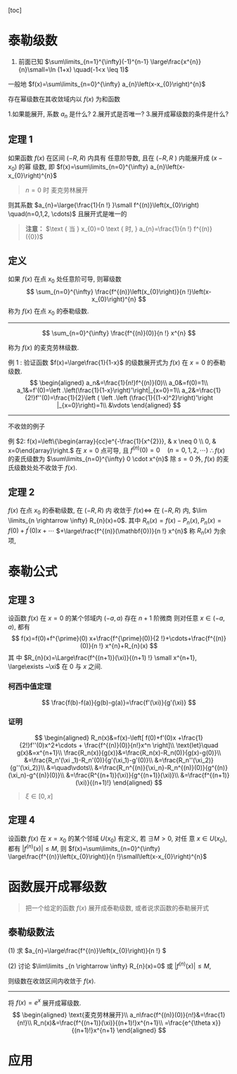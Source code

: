 [toc]

# 泰勒级数

1.   前面已知 $\sum\limits_{n=1}^{\infty}(-1)^{n-1} \large\frac{x^{n}}{n}\small=\ln (1+x) \quad(-1<x \leq 1)$

一般地 $f(x)=\sum\limits_{n=0}^{\infty} a_{n}\left(x-x_{0}\right)^{n}$

存在幂级数在其收敛域内以 $f(x)$ 为和函数

1.如果能展开, 系数 $a_{n}$ 是什么?
2.展开式是否唯一?
3.展开成幂级数的条件是什么?

## 定理 1 

如果函数 $f(x)$ 在区间 $(-R, R)$ 内具有 任意阶导数, 且在 $(-R, R~)$ 内能展开成 $\left(x-x_{0}\right)$ 的幂 级数, 即 $f(x)=\sum\limits_{n=0}^{\infty} a_{n}\left(x-x_{0}\right)^{n}$

>   $n=0$ 时 麦克劳林展开

则其系数 $a_{n}=\large{\frac{1}{n !} }\small f^{(n)}\left(x_{0}\right) \quad(n=0,1,2, \cdots)$ 且展开式是唯一的

>   **注意：** $\text { 当 } x_{0}=0 \text { 时, } a_{n}=\frac{1}{n !} f^{(n)}({0})$

## 定义

如果 $f(x)$ 在点 $x_{0}$ 处任意阶可导, 则幂级数 
$$
\sum_{n=0}^{\infty} \frac{f^{(n)}\left(x_{0}\right)}{n !}\left(x-x_{0}\right)^{n}
$$
 称为 $f(x)$ 在点 $x_{0}$ 的泰勒级数. 

---

$$
\sum_{n=0}^{\infty} \frac{f^{(n)}(0)}{n !} x^{n}
$$

 称为 $f(x)$ 的麦克劳林级数.



例 1 : 验证函数 $f(x)=\large\frac{1}{1-x}$ 的级数展开式为 $f(x)$ 在 $x=0$ 的泰勒级数.
$$
\begin{aligned}
	a_n&=\frac{1}{n!}f^{(n)}(0)\\
	a_0&=f(0)=1\\
	a_1&=f'(0)=\left .\left(\frac{1}{1-x}\right)'\right|_{x=0}=1\\
	a_2&=\frac{1}{2!}f''(0)=\frac{1}{2}\left ( \left .\left (\frac{1}{(1-x)^2}\right)'\right |_{x=0}\right)=1\\
	&\vdots
\end{aligned}
$$

---

不收敛的例子

例 $2: f(x)=\left\{\begin{array}{cc}e^{-\frac{1}{x^{2}}}, & x \neq 0 \\ 0, & x=0\end{array}\right.$
在 $x=0$ 点可导, 且 $f^{(n)}(0)=0 \quad(n=0,1,2, \cdots)$
$\therefore f(x)$ 的麦氏级数为 $\sum\limits_{n=0}^{\infty} 0 \cdot x^{n}$
除 ${s}={0}$ 外, $f(x)$ 的麦氏级数处处不收敛于 $f(x)$.

## 定理 2

$f(x)$ 在点 $x_{0}$ 的泰勒级数, 在 $(-R, R)$ 内 收敛于 $f(x) \Leftrightarrow$ 在 $(-R, R)$ 内, $\lim \limits_{n \rightarrow \infty} R_{n}(x)=0$. 其中 ${R}_{n}({x})={f}({x})-{P}_{n}({x}), {P}_{n}({x})={f}({0})+{f}^{\prime}({0}) {x}+\cdots$ $+\large\frac{f^{(n)}(\mathbf{0})}{n !} x^{n}$ 称 $R_{n}(x)$ 为余项,

# 泰勒公式

## 定理 3

设函数 $f(x)$ 在 $x=0$ 的某个邻域内 $(-a, a)$ 存在 $n+1$ 阶微商 则对任意 $x \in(-a, a)$, 都有
$$
f(x)=f(0)+f^{\prime}(0) x+\frac{f^{\prime}(0)}{2 !}+\cdots+\frac{f^{(n)}(0)}{n !} x^{n}+R_{n}(x)
$$
其 中 $R_{n}(x)=\Large\frac{f^{(n+1)}(\xi)}{(n+1) !} \small x^{n+1}, \large\exists ~\xi$ 在 $0$ 与 $x$ 之间.



### 柯西中值定理

$$
\frac{f(b)-f(a)}{g(b)-g(a)}=\frac{f'(\xi)}{g'(\xi)}
$$

### 证明

$$
\begin{aligned}
			R_n(x)&=f(x)-\left[ f(0)+f'(0)x +\frac{1}{2!}f''(0)x^2+\cdots + \frac{f^{(n)}(0)}{n!}x^n  \right]\\
			\text{let}\quad g(x)&=x^{n+1}\\
			\frac{R_n(x)}{g(x)}&=\frac{R_n(x)-R_n(0)}{g(x)-g(0)}\\
			&=\frac{R_n'(\xi _1)-R_n'(0)}{g'(\xi_1)-g'(0)}\\
			&=\frac{R_n''(\xi_2)}{g''(\xi_2)}\\
			&=\quad\vdots\\
			&=\frac{R_n^{(n)}{\xi_n}-R_n^{(n)}(0)}{g^{(n)}(\xi_n)-g^{(n)}(0)}\\
			&=\frac{R^{(n+1)}(\xi)}{g^{(n+1)}(\xi)}\\
			&=\frac{f^{(n+1)}(\xi)}{(n+1)!}
	\end{aligned}
$$

>   $\xi\in[0,x]$

## 定理 4

设函数 $f(x)$ 在 $x=x_{0}$ 的某个邻域 $U\left(x_{0}\right)$ 有定义, 若 $\exists M>0$, 对任 意 $x \in {U}\left(x_{0}\right)$, 都有 $\left|f^{(n)}(x)\right| \leq M$, 则 $f(x)=\sum\limits_{n=0}^{\infty} \large\frac{f^{(n)}\left(x_{0}\right)}{n !}\small\left(x-x_{0}\right)^{n}$

# 函数展开成幂级数

>   把一个给定的函数 $f(x)$ 展开成泰勒级数, 或者说求函数的泰勒展开式

## 泰勒级数法

(1) 求 $a_{n}=\large\frac{f^{(n)}\left(x_{0}\right)}{n !} $

(2) 讨论 $\lim\limits _{n \rightarrow \infty} R_{n}(x)=0$ 或 $\left|f^{(n)}(x)\right| \leq M$,

则级数在收敛区间内收敛于 $f(x)$.

---

将 $f(x)=e^{x}$ 展开成幂级数.
$$
\begin{aligned}
\text{麦克劳林展开}\\
a_n\frac{f^{(n)}(0)}{n!}&=\frac{1}{n!}\\
R_n(x)&=\frac{f^{(n+1)}(\xi)}{(n+1)!}x^{n+1}\\
=\frac{e^{\theta x}}{(n+1)!}x^{n+1}
\end{aligned}
$$


# 应用



